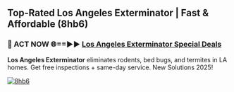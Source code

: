 ## Top-Rated Los Angeles Exterminator | Fast & Affordable (8hb6)

<h3>🐜 ACT NOW 🌐==►► <a href="https://tinyurl.com/2dysvsjj" rel="nofollow">Los Angeles Exterminator Special Deals</a></h3>

**Los Angeles Exterminator** eliminates rodents, bed bugs, and termites in LA homes. Get free inspections + same-day service. New Solutions 2025!

[![8hb6](https://i.imgur.com/JCYaghj.jpeg)](https://tinyurl.com/2dysvsjj)